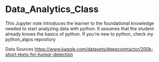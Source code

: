 # Data_Analytics_Class
This Jupyter note introduces the learner to the foundational knowledge needed to start analyzing data with python. 
It assumes that the student already knows the basics of python. 
If you're new to python, check my python_algos repository

Data Sources 
https://www.kaggle.com/datasets/deepcontractor/200k-short-texts-for-humor-detection
